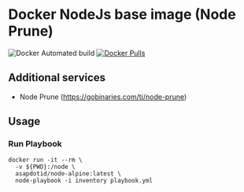 # Docker NodeJs base image (Node Prune)

![Docker Automated build](https://img.shields.io/docker/automated/asapdotid/node-alpine) [![Docker Pulls](https://img.shields.io/docker/pulls/asapdotid/node-alpine.svg)](https://hub.docker.com/r/asapdotid/node-alpine/)

## Additional services

-   Node Prune (https://gobinaries.com/tj/node-prune)

## Usage

### Run Playbook

```
docker run -it --rm \
  -v ${PWD}:/node \
  asapdotid/node-alpine:latest \
  node-playbook -i inventory playbook.yml
```
